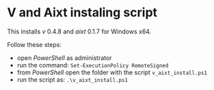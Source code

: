 # V and Aixt instaling script

This installs _v_ 0.4.8 and _aixt_ 0.1.7 for Windows x64.

Follow these steps:

- open _PowerShell_ as administrator 
- run the command: `Set-ExecutionPolicy RemoteSigned`
- from _PowerShell_ open the folder with the script `v_aixt_install.ps1`
- run the script as: `.\v_aixt_install.ps1`